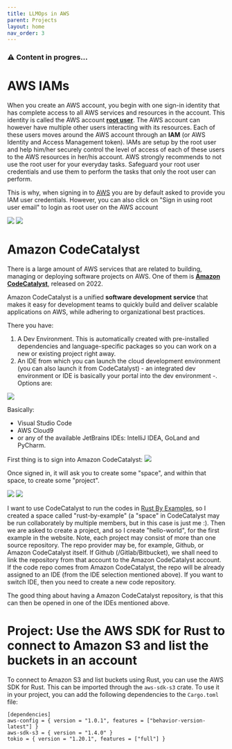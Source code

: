 ```yaml
---
title: LLMOps in AWS
parent: Projects
layout: home
nav_order: 3
---
```


### :warning:   Content in progres...

# AWS IAMs
When you create an AWS account, you begin with one sign-in identity that has complete access to all AWS services and resources in the account. This identity is called the AWS account [**root user**](https://docs.aws.amazon.com/IAM/latest/UserGuide/introduction.html). The AWS account can however have multiple other users interacting with its resources. Each of these users moves around the AWS account through an **IAM** (or AWS Identity and Access Management token). IAMs are setup by the root user and help him/her securely control the level of access of each of these users to the AWS resources in her/his account. AWS strongly recommends to not use the root user for your everyday tasks. Safeguard your root user credentials and use them to perform the tasks that only the root user can perform.

This is why, when signing in to [AWS](https://aws.amazon.com/) you are by default asked to provide you IAM user credentials. However, you can also click on "Sign in using root user email" to login as root user on the AWS account

![](../../../pics/llmops-aws/iam-user-signin.PNG) ![](../../../pics/llmops-aws/iam-root-signin.PNG) 


# Amazon CodeCatalyst
There is a large amount of AWS services that are related to building, managing or deploying software projects on AWS. One of them is [**Amazon CodeCatalyst**](https://codecatalyst.aws/explore/dev-environments), released on 2022.

Amazon CodeCatalyst is a unified **software development service** that makes it easy for development teams to quickly build and deliver scalable applications on AWS, while adhering to organizational best practices.

There you have:
1. A Dev Environment. This is automatically created with pre-installed dependencies and language-specific packages so you can work on a new or existing project right away.
2. An IDE from which you can launch the cloud development environment (you can also launch it from CodeCatalyst) - an integrated dev environment or IDE is basically your portal into the dev environment -. Options are:

![](../../../pics/llmops-aws/catalyst-ides.PNG)

Basically:

- Visual Studio Code
- AWS Cloud9
- or any of the available JetBrains IDEs: IntelliJ IDEA, GoLand and PyCharm.


First thing is to sign into Amazon CodeCatalyst:
![](../../../pics/llmops-aws/catalyst-login.PNG)

Once signed in, it will ask you to create some "space", and within that space, to create some "project".

![](../../../pics/llmops-aws/catalyst-create-a-space.PNG)
![](../../../pics/llmops-aws/catalyst-create-project.PNG)

I want to use CodeCatalyst to run the codes in [Rust By Examples](https://doc.rust-lang.org/stable/rust-by-example/), so I created a space called "rust-by-example" (a "space" in CodeCatalyst may be run collaborately by multiple members, but in this case is just me :). Then we are asked to create a project, and so I create "hello-world", for the first example in the website. Note, each project may consist of more than one source repository. The repo provider may be, for example, Github, or Amazon CodeCatalyst itself. If Github (/Gitlab/Bitbucket), we shall need to link the repository from that account to the Amazon CodeCatalyst account. If the code repo comes from Amazon CodeCatalyst, the repo will be already assigned to an IDE (from the IDE selection mentioned above). If you want to switch IDE, then you need to create a new code repository.

The good thing about having a Amazon CodeCatalyst repository, is that this can then be opened in one of the IDEs mentioned above.  

# Project: Use the AWS SDK for Rust to connect to Amazon S3 and list the buckets in an account 
To connect to Amazon S3 and list buckets using Rust, you can use the AWS SDK for Rust. This can be imported through the `aws-sdk-s3` crate. To use it in your project, you can add the following dependencies to the `Cargo.toml` file:
```
[dependencies]
aws-config = { version = "1.0.1", features = ["behavior-version-latest"] }
aws-sdk-s3 = { version = "1.4.0" }
tokio = { version = "1.20.1", features = ["full"] }
```